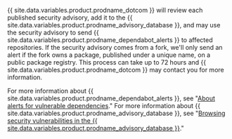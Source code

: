 {{ site.data.variables.product.prodname_dotcom }} will review each published security advisory, add it to the {{ site.data.variables.product.prodname_advisory_database }}, and may use the security advisory to send {{ site.data.variables.product.prodname_dependabot_alerts }} to affected repositories. If the security advisory comes from a fork, we'll only send an alert if the fork owns a package, published under a unique name, on a public package registry. This process can take up to 72 hours and {{ site.data.variables.product.prodname_dotcom }} may contact you for more information.

For more information about {{ site.data.variables.product.prodname_dependabot_alerts }}, see "[About alerts for vulnerable dependencies](/github/managing-security-vulnerabilities/about-alerts-for-vulnerable-dependencies)." For more information about {{ site.data.variables.product.prodname_advisory_database }}, see "[Browsing security vulnerabilities in the {{ site.data.variables.product.prodname_advisory_database }}](/github/managing-security-vulnerabilities/browsing-security-vulnerabilities-in-the-github-advisory-database)."
